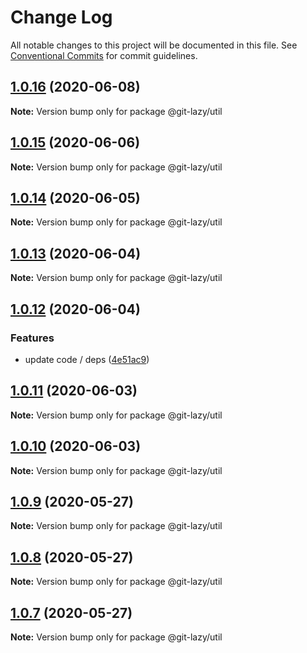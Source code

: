 # Change Log

All notable changes to this project will be documented in this file.
See [Conventional Commits](https://conventionalcommits.org) for commit guidelines.

## [1.0.16](https://github.com/bluelovers/ws-git-lazy/compare/@git-lazy/util@1.0.15...@git-lazy/util@1.0.16) (2020-06-08)

**Note:** Version bump only for package @git-lazy/util





## [1.0.15](https://github.com/bluelovers/ws-git-lazy/compare/@git-lazy/util@1.0.14...@git-lazy/util@1.0.15) (2020-06-06)

**Note:** Version bump only for package @git-lazy/util





## [1.0.14](https://github.com/bluelovers/ws-git-lazy/compare/@git-lazy/util@1.0.13...@git-lazy/util@1.0.14) (2020-06-05)

**Note:** Version bump only for package @git-lazy/util





## [1.0.13](https://github.com/bluelovers/ws-git-lazy/compare/@git-lazy/util@1.0.12...@git-lazy/util@1.0.13) (2020-06-04)

**Note:** Version bump only for package @git-lazy/util





## [1.0.12](https://github.com/bluelovers/ws-git-lazy/compare/@git-lazy/util@1.0.11...@git-lazy/util@1.0.12) (2020-06-04)


### Features

* update code / deps ([4e51ac9](https://github.com/bluelovers/ws-git-lazy/commit/4e51ac92473ecd9d855c0fdbe52530a1b9d4ca82))





## [1.0.11](https://github.com/bluelovers/ws-git-lazy/compare/@git-lazy/util@1.0.10...@git-lazy/util@1.0.11) (2020-06-03)

**Note:** Version bump only for package @git-lazy/util





## [1.0.10](https://github.com/bluelovers/ws-git-lazy/compare/@git-lazy/util@1.0.9...@git-lazy/util@1.0.10) (2020-06-03)

**Note:** Version bump only for package @git-lazy/util





## [1.0.9](https://github.com/bluelovers/ws-git-lazy/compare/@git-lazy/util@1.0.8...@git-lazy/util@1.0.9) (2020-05-27)

**Note:** Version bump only for package @git-lazy/util





## [1.0.8](https://github.com/bluelovers/ws-git-lazy/compare/@git-lazy/util@1.0.7...@git-lazy/util@1.0.8) (2020-05-27)

**Note:** Version bump only for package @git-lazy/util





## [1.0.7](https://github.com/bluelovers/ws-git-lazy/compare/@git-lazy/util@1.0.6...@git-lazy/util@1.0.7) (2020-05-27)

**Note:** Version bump only for package @git-lazy/util
